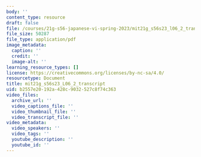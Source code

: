 ```yaml
---
body: ''
content_type: resource
draft: false
file: /courses/21g-s56-japanese-vi-spring-2023/mit21g_s56s23_l06_2_transcript.pdf
file_size: 50287
file_type: application/pdf
image_metadata:
  caption: ''
  credit: ''
  image-alt: ''
learning_resource_types: []
license: https://creativecommons.org/licenses/by-nc-sa/4.0/
resourcetype: Document
title: mit21g_s56s23_L06_2_transcript
uid: b2557e20-192a-428c-9032-527c8f74c363
video_files:
  archive_url: ''
  video_captions_file: ''
  video_thumbnail_file: ''
  video_transcript_file: ''
video_metadata:
  video_speakers: ''
  video_tags: ''
  youtube_description: ''
  youtube_id: ''
---
```

